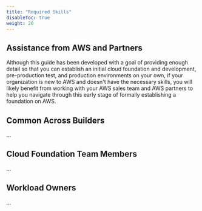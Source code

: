 ```yaml
---
title: "Required Skills"
disableToc: true
weight: 20
---  
```


## Assistance from AWS and Partners

Although this guide has been developed with a goal of providing enough detail so that you can establish an initial cloud foundation and development, pre-production test, and production environments on your own, if your organization is new to AWS and doesn't have the necessary skills, you will likely benefit from working with your AWS sales team and AWS partners to help you navigate through this early stage of formally establishing a foundation on AWS.

## Common Across Builders

...

## Cloud Foundation Team Members

...

## Workload Owners

...